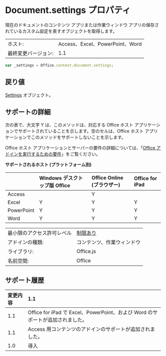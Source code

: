 
# <a name="document.settings-property"></a>Document.settings プロパティ
現在のドキュメントのコンテンツ アプリまたは作業ウィンドウ アプリの保存されているカスタム設定を表すオブジェクトを取得します。

|||
|:-----------------|:--------------------------------|
| ホスト:           | Access、Excel、PowerPoint、Word |
| 最終変更バージョン: | 1.1                             |

```js
var _settings = Office.context.document.settings;
```

## <a name="return-value"></a>戻り値

[Settings](./settings.md) オブジェクト。

## <a name="support-details"></a>サポートの詳細

次の表で、大文字 Y は、このメソッドは、対応する Office ホスト アプリケーションでサポートされていることを示します。空のセルは、Office ホスト アプリケーションでこのメソッドをサポートしないことを示します。

Office ホスト アプリケーションとサーバーの要件の詳細については、「[Office アドインを実行するための要件](../../docs/overview/requirements-for-running-office-add-ins.md)」をご覧ください。

**サポートされるホスト (プラットフォーム別)**

|             | Windows デスクトップ版 Office | Office Online (ブラウザー) | Office for iPad |
|:------------|:---------------------------|:---------------------------|:----------------|
| Access      |                            | Y                          |                 |
| Excel       | Y                          | Y                          | Y               |
| PowerPoint  | Y                          | Y                          | Y               |
| Word        | Y                          | Y                          | Y               |

|||
|:--------------------------|:-----|
| 最小限のアクセス許可レベル  | [制限あり](../../docs/develop/requesting-permissions-for-api-use-in-content-and-task-pane-add-ins.md)
| アドインの種類:             | コンテンツ、作業ウィンドウ
| ライブラリ:                  | Office.js
| 名前空間:                | Office

## <a name="support-history"></a>サポート履歴

| 変更内容 | 1.1 |
|:--------|:--------|
| 1.1     |Office for iPad で Excel、PowerPoint、および Word のサポートが追加されました。
| 1.1     |Access 用コンテンツのアドインのサポートが追加されました。
| 1.0     |導入

